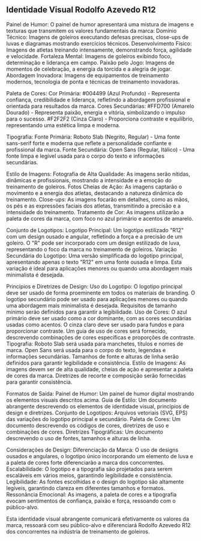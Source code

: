 ## Identidade Visual Rodolfo Azevedo R12

Painel de Humor:
O painel de humor apresentará uma mistura de imagens e texturas que transmitem os valores fundamentais da marca:
Domínio Técnico: Imagens de goleiros executando defesas precisas, close-ups de luvas e diagramas mostrando
exercícios técnicos.
Desenvolvimento Físico: Imagens de atletas treinando intensamente, demonstrando força, agilidade e velocidade.
Fortaleza Mental: Imagens de goleiros exibindo foco, determinação e liderança em campo.
Paixão pelo Jogo: Imagens de momentos de celebração, a energia da torcida e a alegria de jogar.
Abordagem Inovadora: Imagens de equipamentos de treinamento modernos, tecnologia de ponta e técnicas de
treinamento inovadoras.

Paleta de Cores:
Cor Primária: #004499 (Azul Profundo) - Representa confiança, credibilidade e liderança, refletindo a
abordagem profissional e orientada para resultados da marca.
Cores Secundárias:
#FFD700 (Amarelo Dourado) - Representa paixão, energia e vitória, simbolizando o impulso para o
sucesso.
#F2F2F2 (Cinza Claro) - Proporciona contraste e equilíbrio, representando uma estética limpa e moderna.

Tipografia:
Fonte Primária: Roboto Slab (Negrito, Regular) - Uma fonte sans-serif forte e moderna que reflete a personalidade
confiante e profissional da marca.
Fonte Secundária: Open Sans (Regular, Itálico) - Uma fonte limpa e legível usada para o corpo do texto e
informações secundárias.

Estilo de Imagens:
Fotografia de Alta Qualidade: As imagens serão nítidas, dinâmicas e profissionais, mostrando a intensidade e a
emoção do treinamento de goleiros.
Fotos Cheias de Ação: As imagens captarão o movimento e a energia dos atletas, destacando a natureza dinâmica
do treinamento.
Close-ups: As imagens focarão em detalhes, como as mãos, os pés e as expressões faciais dos atletas,
transmitindo a precisão e a intensidade do treinamento.
Tratamento de Cor: As imagens utilizarão a paleta de cores da marca, com foco no azul primário e acentos de
amarelo.

Conjunto de Logotipos:
Logotipo Principal: Um logotipo estilizado "R12" com um design ousado e angular, refletindo a força e a precisão de
um goleiro. O "R" pode ser incorporado com um design estilizado de luva, representando o foco da marca no
treinamento de goleiros.
Variação Secundária do Logotipo: Uma versão simplificada do logotipo principal, apresentando apenas o texto
"R12" em uma fonte ousada e limpa. Esta variação é ideal para aplicações menores ou quando uma abordagem
mais minimalista é desejada.

Princípios e Diretrizes de Design:
Uso do Logotipo: O logotipo principal deve ser usado de forma proeminente em todos os materiais de branding. O
logotipo secundário pode ser usado para aplicações menores ou quando uma abordagem mais minimalista é
desejada. Requisitos de tamanho mínimo serão definidos para garantir a legibilidade.
Uso de Cores: O azul primário deve ser usado como a cor dominante, com as cores secundárias usadas como
acentos. O cinza claro deve ser usado para fundos e para proporcionar contraste. Um guia de uso de cores será
fornecido, descrevendo combinações de cores específicas e proporções de contraste.
Tipografia: Roboto Slab será usada para manchetes, títulos e nomes de marca. Open Sans será usada para o corpo
do texto, legendas e informações secundárias. Tamanhos de fonte e alturas de linha serão definidos para garantir
legibilidade e consistência.
Estilo de Imagens: As imagens devem ser de alta qualidade, cheias de ação e apresentar a paleta de cores da
marca. Diretrizes de recorte e composição serão fornecidas para garantir consistência.

Formatos de Saída:
Painel de Humor: Um painel de humor digital mostrando os elementos visuais descritos acima.
Guia de Estilo: Um documento abrangente descrevendo os elementos de identidade visual, princípios de design e
diretrizes.
Conjunto de Logotipos: Arquivos vetoriais (SVG, EPS) das variações do logotipo principal e secundário.
Paleta de Cores: Um documento descrevendo os códigos de cores, diretrizes de uso e combinações de cores.
Diretrizes Tipográficas: Um documento descrevendo o uso de fontes, tamanhos e alturas de linha.

Considerações de Design:
Diferenciação da Marca: O uso de designs ousados e angulares, o logotipo único incorporando um elemento de
luva e a paleta de cores forte diferenciarão a marca dos concorrentes.
Escalabilidade: O logotipo e a tipografia são projetados para serem escaláveis em vários meios, garantindo
legibilidade e consistência.
Legibilidade: As fontes escolhidas e o design do logotipo são altamente legíveis, garantindo clareza em diferentes
tamanhos e formatos.
Ressonância Emocional: As imagens, a paleta de cores e a tipografia evocam sentimentos de confiança, paixão e
força, ressoando com o público-alvo.

Esta identidade visual abrangente comunicará efetivamente os valores da marca, ressoará com seu público-alvo e
diferenciará Rodolfo Azevedo R12 dos concorrentes na indústria de treinamento de goleiros.